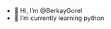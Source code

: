- 👋 Hi, I’m @BerkayGorel
- 🌱 I’m currently learning python 
<!---
BerkayGorel/BerkayGorel is a ✨ special ✨ repository because its `README.md` (this file) appears on your GitHub profile.
You can click the Preview link to take a look at your changes.
--->
